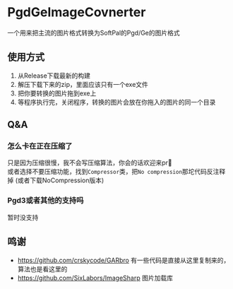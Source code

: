 # PgdGeImageCovnerter

一个用来把主流的图片格式转换为SoftPal的Pgd/Ge的图片格式

## 使用方式

 1. 从Release下载最新的构建
 2. 解压下载下来的zip，里面应该只有一个exe文件
 3. 把你要转换的图片拖到exe上
 4. 等程序执行完，关闭程序，转换的图片会放在你拖入的图片的同一个目录

## Q&A

### 怎么卡在正在压缩了

只是因为压缩很慢，我不会写压缩算法，你会的话欢迎来pr🙂  
或者选择不要压缩功能，找到`Compressor`类，把`No compression`那坨代码反注释掉 (或者下载NoCompression版本)

### Pgd3或者其他的支持吗

暂时没支持

## 鸣谢

 - https://github.com/crskycode/GARbro  有一些代码是直接从这里复制来的，算法也是看这里的
 - https://github.com/SixLabors/ImageSharp  图片加载库
